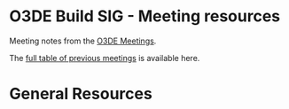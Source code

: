 # O3DE Build SIG - Meeting resources

Meeting notes from the [O3DE Meetings](https://o3de.github.io/sig-build/meetings/).

The [full table of previous meetings](https://o3de.github.io/sig-build/?id=previous-meetings) is available here.

# General Resources

